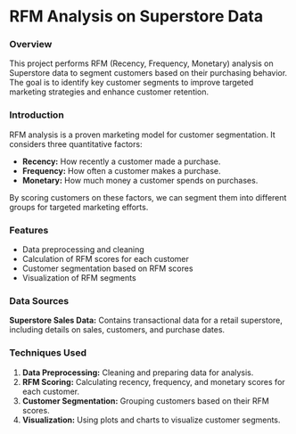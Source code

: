 <h1>RFM Analysis on Superstore Data</h1>
<h3>Overview</h3>
This project performs RFM (Recency, Frequency, Monetary) analysis on Superstore data to segment customers based on their purchasing behavior. The goal is to identify key customer segments to improve targeted marketing strategies and enhance customer retention.
<h3>Introduction</h3>
RFM analysis is a proven marketing model for customer segmentation. It considers three quantitative factors:
<ul>
<li><b>Recency:</b> How recently a customer made a purchase.</li>
<li><b>Frequency:</b> How often a customer makes a purchase.</li>
<li><b>Monetary:</b> How much money a customer spends on purchases.</li></ul>
By scoring customers on these factors, we can segment them into different groups for targeted marketing efforts.
<h3>Features</h3>
<ul>
<li>Data preprocessing and cleaning</li>
<li>Calculation of RFM scores for each customer</li>
<li>Customer segmentation based on RFM scores</li>
<li>Visualization of RFM segments</li>
</ul>
<h3>Data Sources</h3>
<b>Superstore Sales Data:</b> Contains transactional data for a retail superstore, including details on sales, customers, and purchase dates.
<h3>Techniques Used</h3>
<ol>
<li><b>Data Preprocessing:</b> Cleaning and preparing data for analysis.</li>
<li><b>RFM Scoring:</b> Calculating recency, frequency, and monetary scores for each customer.</li>
<li><b>Customer Segmentation:</b> Grouping customers based on their RFM scores.</li>
<li><b>Visualization:</b> Using plots and charts to visualize customer segments.</li></ol>
